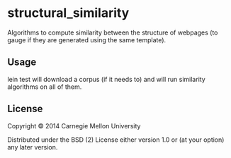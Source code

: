 # structural_similarity

Algorithms to compute similarity between the structure of webpages (to gauge if they are generated using the same template).

## Usage

lein test will download a corpus (if it needs to) and will run similarity algorithms on all of them.

## License

Copyright © 2014 Carnegie Mellon University

Distributed under the BSD (2) License either version 1.0 or (at
your option) any later version.
